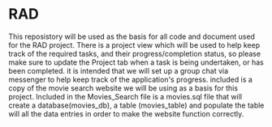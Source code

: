 # RAD
This reposistory will be used as the basis for all code and document used for the RAD project.
There is a project view which will be used to help keep track of the required tasks, and their progress/completion status, so please make sure to update the Project tab when a task is being undertaken, or has been completed.
it is intended that we will set up a group chat via messenger to help keep track of the application's progress.
included is a copy of the movie search website we will be using as a basis for this project.
Included in the Movies_Search file is a movies.sql file that will create a database(movies_db), a table (movies_table) and populate the table will all the data entries in order to make the website function correctly. 
